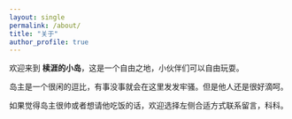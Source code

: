 ```yaml
---
layout: single
permalink: /about/
title: "关于"
author_profile: true
---
```

  
欢迎来到 **椟涯的小岛**，这是一个自由之地，小伙伴们可以自由玩耍。  
  
岛主是一个很闲的逗比，有事没事就会在这里发发牢骚。但是他人还是很好滴呵。  
  
如果觉得岛主很帅或者想请他吃饭的话，欢迎选择左侧合适方式联系留言，科科。